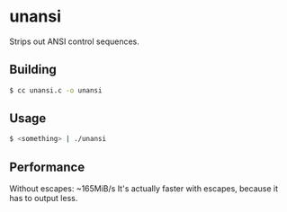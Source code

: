 # unansi

Strips out ANSI control sequences.

## Building

```sh
$ cc unansi.c -o unansi
```

## Usage

```sh
$ <something> | ./unansi
```

## Performance

Without escapes: ~165MiB/s
It's actually faster with escapes, because it has to output less.
